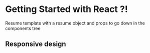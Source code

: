 # Getting Started with React ?!

Resume template with a resume object and props to go down in the components tree

## Responsive design
